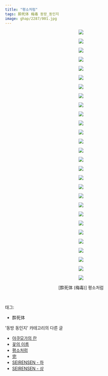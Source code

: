 ```yaml
---
title: "평소처럼"
tags: 酔死体 梅毒 동방_동인지
image: ghap/2287/001.jpg
---
```

<div class="article">
<p style="text-align: center; clear: none; float: none;"><img src="{{ site.nasurl }}/ghap/2287/001.jpg"/></p>
<p style="text-align: center; clear: none; float: none;"><img src="{{ site.nasurl }}/ghap/2287/002.jpg"/></p>
<p style="text-align: center; clear: none; float: none;"><img src="{{ site.nasurl }}/ghap/2287/003.jpg"/></p>
<p style="text-align: center; clear: none; float: none;"><img src="{{ site.nasurl }}/ghap/2287/004.jpg"/></p>
<p style="text-align: center; clear: none; float: none;"><img src="{{ site.nasurl }}/ghap/2287/005.jpg"/></p>
<p style="text-align: center; clear: none; float: none;"><img src="{{ site.nasurl }}/ghap/2287/006.jpg"/></p>
<p style="text-align: center; clear: none; float: none;"><img src="{{ site.nasurl }}/ghap/2287/007.jpg"/></p>
<p style="text-align: center; clear: none; float: none;"><img src="{{ site.nasurl }}/ghap/2287/008.jpg"/></p>
<p style="text-align: center; clear: none; float: none;"><img src="{{ site.nasurl }}/ghap/2287/009.jpg"/></p>
<p style="text-align: center; clear: none; float: none;"><img src="{{ site.nasurl }}/ghap/2287/010.jpg"/></p>
<p style="text-align: center; clear: none; float: none;"><img src="{{ site.nasurl }}/ghap/2287/011.jpg"/></p>
<p style="text-align: center; clear: none; float: none;"><img src="{{ site.nasurl }}/ghap/2287/012.jpg"/></p>
<p style="text-align: center; clear: none; float: none;"><img src="{{ site.nasurl }}/ghap/2287/013.jpg"/></p>
<p style="text-align: center; clear: none; float: none;"><img src="{{ site.nasurl }}/ghap/2287/014.jpg"/></p>
<p style="text-align: center; clear: none; float: none;"><img src="{{ site.nasurl }}/ghap/2287/015.jpg"/></p>
<p style="text-align: center; clear: none; float: none;"><img src="{{ site.nasurl }}/ghap/2287/016.jpg"/></p>
<p style="text-align: center; clear: none; float: none;"><img src="{{ site.nasurl }}/ghap/2287/017.jpg"/></p>
<p style="text-align: center; clear: none; float: none;"><img src="{{ site.nasurl }}/ghap/2287/018.jpg"/></p>
<p style="text-align: center; clear: none; float: none;"><img src="{{ site.nasurl }}/ghap/2287/019.jpg"/></p>
<p style="text-align: center; clear: none; float: none;"><img src="{{ site.nasurl }}/ghap/2287/020.jpg"/></p>
<p style="text-align: center; clear: none; float: none;"><img src="{{ site.nasurl }}/ghap/2287/021.jpg"/></p>
<p style="text-align: center; clear: none; float: none;"><img src="{{ site.nasurl }}/ghap/2287/022.jpg"/></p>
<p style="text-align: center; clear: none; float: none;"><img src="{{ site.nasurl }}/ghap/2287/023.jpg"/></p>
<p style="text-align: center; clear: none; float: none;"><img src="{{ site.nasurl }}/ghap/2287/024.jpg"/></p>
<p style="text-align: center; clear: none; float: none;"><img src="{{ site.nasurl }}/ghap/2287/025.jpg"/></p>
<p style="text-align: center; clear: none; float: none;"><img src="{{ site.nasurl }}/ghap/2287/026.jpg"/></p>
<p style="text-align: center; clear: none; float: none;"><img src="{{ site.nasurl }}/ghap/2287/027.jpg"/></p>
<p style="text-align: center; clear: none; float: none;"><img src="{{ site.nasurl }}/ghap/2287/028.jpg"/></p>
<p style="text-align: center; clear: none; float: none;">[酔死体 (梅毒)] 평소처럼</p>
<p><br/></p>
</div><div class="tagTrail">
<p>태그: </p>
<ul>
<li>酔死体</li>
</ul>
</div><div class="another">
<p>'동방 동인지' 카테고리의 다른 글</p>
<ul>
<li><a href="/2016-09-22-ghap_2289">야쿠모가의 란</a></li>
<li><a href="/2016-09-22-ghap_2288">꽃의 이름</a></li>
<li><a href="/2016-09-22-ghap_2287">평소처럼</a></li>
<li><a href="/2016-09-22-ghap_2286">完</a></li>
<li><a href="/2016-09-22-ghap_2285">SEIRENSEN - 하</a></li>
<li><a href="/2016-09-22-ghap_2284">SEIRENSEN - 상</a></li>
</ul>
</div><div class="cb_module cb_fluid">
<div class="cb_wrt cb_profile">
</div><!-- commentList close -->
</div>